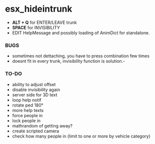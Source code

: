 # esx_hideintrunk

- **ALT + Q** for ENTER/LEAVE trunk
- **SPACE** for INVISIBILITY
- EDIT HelpMessage and possibly loading of AnimDict for standalone.

### BUGS ####
- sometimes not dettaching, you have to press combination few times
- doesnt fit in every trunk, invisibility function is solution.-


### TO-DO ###
- ability to adjust offset
- disable invisibility again
- server side for 3D text
- loop help notif
- rotate ped 180°
- more help texts
- force people in
- lock people in
- mathrandom of getting away?
- create scripted camera
- check how many people in (limit to one or more by vehicle category)
